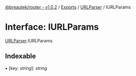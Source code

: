 [@breautek/router - v1.0.2](../README.md) / [Exports](../modules.md) / [URLParser](../modules/urlparser.md) / IURLParams

# Interface: IURLParams

[URLParser](../modules/urlparser.md).IURLParams

## Indexable

▪ [key: *string*]: *string*
